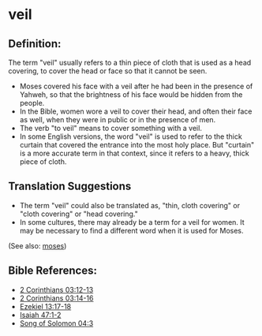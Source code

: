 # veil #

## Definition: ##

The term "veil" usually refers to a thin piece of cloth that is used as a head covering, to cover the head or face so that it cannot be seen.

* Moses covered his face with a veil after he had been in the presence of Yahweh, so that the brightness of his face would be hidden from the people.
* In the Bible, women wore a veil to cover their head, and often their face as well, when they were in public or in the presence of men.
* The verb "to veil" means to cover something with a veil.
* In some English versions, the word "veil" is used to refer to the thick curtain that covered the entrance into the most holy place. But "curtain" is a more accurate term in that context, since it refers to a heavy, thick piece of cloth.

## Translation Suggestions ##

* The term "veil" could also be translated as, "thin, cloth covering" or "cloth covering" or "head covering."
* In some cultures, there may already be a term for a veil for women. It may be necessary to find a different word when it is used for Moses.

(See also:  [moses](../other/moses.md))

## Bible References: ##

* [2 Corinthians 03:12-13](https://door43.org/en/bible/notes/2co/03/12)
* [2 Corinthians 03:14-16](https://door43.org/en/bible/notes/2co/03/14)
* [Ezekiel 13:17-18](https://door43.org/en/bible/notes/ezk/13/17)
* [Isaiah 47:1-2](https://door43.org/en/bible/notes/isa/47/01)
* [Song of Solomon 04:3](https://door43.org/en/bible/notes/sng/04/03)

